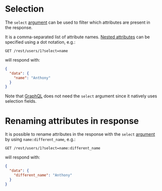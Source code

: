 # Selection

The `select` [argument](rpc.md#rpc) can be used to
filter which attributes are present in the response.

It is a comma-separated list of attribute names.
[Nested attributes](relations.md#populating-nested-models) can be
specified using a dot notation, e.g.:

```HTTP
GET /rest/users/1?select=name
```

will respond with:

```json
{
  "data": {
    "name": "Anthony"
  }
}
```

Note that [GraphQL](graphql.md#selection-and-population) does not need the
`select` argument since it natively uses selection fields.

# Renaming attributes in response

It is possible to rename attributes in the response with the `select`
[argument](rpc.md#rpc) by using `name:different_name`, e.g.:

```HTTP
GET /rest/users/1?select=name:different_name
```

will respond with:

```json
{
  "data": {
    "different_name": "Anthony"
  }
}
```
